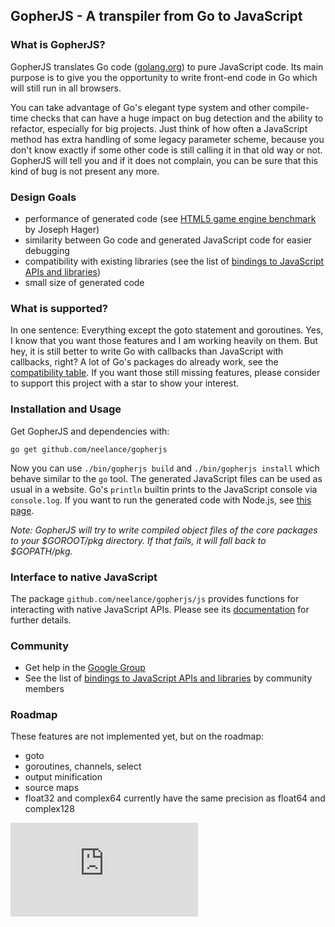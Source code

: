 GopherJS - A transpiler from Go to JavaScript
---------------------------------------------

### What is GopherJS?
GopherJS translates Go code ([golang.org](http://golang.org/)) to pure JavaScript code. Its main purpose is to give you the opportunity to write front-end code in Go which will still run in all browsers.

You can take advantage of Go's elegant type system and other compile-time checks that can have a huge impact on bug detection and the ability to refactor, especially for big projects. Just think of how often a JavaScript method has extra handling of some legacy parameter scheme, because you don't know exactly if some other code is still calling it in that old way or not. GopherJS will tell you and if it does not complain, you can be sure that this kind of bug is not present any more.

### Design Goals
- performance of generated code (see [HTML5 game engine benchmark](http://ajhager.github.io/enj/) by Joseph Hager)
- similarity between Go code and generated JavaScript code for easier debugging
- compatibility with existing libraries (see the list of [bindings to JavaScript APIs and libraries](https://github.com/neelance/gopherjs/wiki/bindings))
- small size of generated code

### What is supported?
In one sentence: Everything except the goto statement and goroutines. Yes, I know that you want those features and I am working heavily on them. But hey, it is still better to write Go with callbacks than JavaScript with callbacks, right? A lot of Go's packages do already work, see the [compatibility table](doc/packages.md). If you want those still missing features, please consider to support this project with a star to show your interest.

### Installation and Usage
Get GopherJS and dependencies with: 
```
go get github.com/neelance/gopherjs
```
Now you can use  `./bin/gopherjs build` and `./bin/gopherjs install` which behave similar to the `go` tool. The generated JavaScript files can be used as usual in a website. Go's `println` builtin prints to the JavaScript console via `console.log`. If you want to run the generated code with Node.js, see [this page](doc/nodejs.md).

*Note: GopherJS will try to write compiled object files of the core packages to your $GOROOT/pkg directory. If that fails, it will fall back to $GOPATH/pkg.*

### Interface to native JavaScript
The package `github.com/neelance/gopherjs/js` provides functions for interacting with native JavaScript APIs. Please see its [documentation](http://godoc.org/github.com/neelance/gopherjs/js) for further details.

### Community
- Get help in the [Google Group](https://groups.google.com/d/forum/gopherjs)
- See the list of [bindings to JavaScript APIs and libraries](https://github.com/neelance/gopherjs/wiki/bindings) by community members

### Roadmap
These features are not implemented yet, but on the roadmap:

- goto
- goroutines, channels, select
- output minification
- source maps
- float32 and complex64 currently have the same precision as float64 and complex128

[![Analytics](https://ga-beacon.appspot.com/UA-46799660-1/gopherjs/README.md)](https://github.com/igrigorik/ga-beacon)
